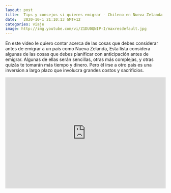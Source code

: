 ```yaml
---
layout: post
title:  Tips y consejos si quieres emigrar - Chileno en Nueva Zelanda
date:   2020-10-1 21:10:13 GMT+12
categories: viaje
image: http://img.youtube.com/vi/Z1DU0QNIP-I/maxresdefault.jpg
---
```


En este video le quiero contar acerca de las cosas que debes considerar antes de emigrar a un país como Nueva Zelanda, Esta lista considera algunas de las cosas que debes planificar con anticipación antes de emigrar. Algunas de ellas serán sencillas, otras más complejas, y otras quizás te tomarán más tiempo y dinero. Pero él irse a otro país es una inversion a largo plazo que involucra grandes costos y sacrificios.

<iframe width="100%" height="350" src="https://www.youtube.com/embed/Z1DU0QNIP-I" frameborder="0" allowfullscreen></iframe>
